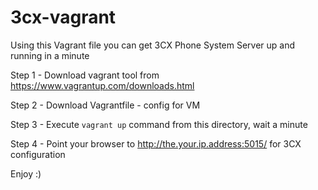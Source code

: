 # 3cx-vagrant

Using this Vagrant file you can get 3CX Phone System Server up and running in a minute

Step 1 - Download vagrant tool from https://www.vagrantup.com/downloads.html

Step 2 - Download Vagrantfile - config for VM

Step 3 - Execute ```vagrant up``` command from this directory, wait a minute

Step 4 - Point your browser to http://the.your.ip.address:5015/ for 3CX configuration

Enjoy :)

